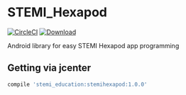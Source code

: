 # STEMI_Hexapod

[![CircleCI](https://circleci.com/gh/infinum/Android-Prince-of-Versions.svg?style=svg)](https://circleci.com/gh/infinum/Android-Prince-of-Versions)
[![Download](https://api.bintray.com/packages/infinum/android/prince-of-versions/images/download.svg)](https://bintray.com/infinum/android/prince-of-versions/_latestVersion)

Android library for easy STEMI Hexapod app programming

## Getting via jcenter

```groovy
compile 'stemi_education:stemihexapod:1.0.0'
```
